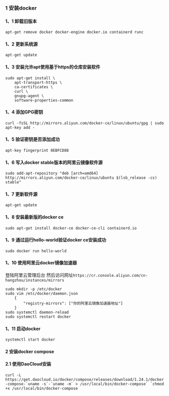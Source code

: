 ### 1 安装docker
#### 1、1 卸载旧版本
```apt-get remove docker docker-engine docker.io containerd runc```
#### 1、2 更新系统源
```apt-get update```
#### 1、3 安装允许apt使用基于https的仓库安装软件
```
sudo apt-get install \
    apt-transport-https \
    ca-certificates \
    curl \
    gnupg-agent \
    software-properties-common
```
#### 1、4 添加GPG密钥
```curl -fsSL http://mirrors.aliyun.com/docker-ce/linux/ubuntu/gpg | sudo apt-key add -```
#### 1、5 验证密钥是否添加成功
```apt-key fingerprint 0EBFCD88```
#### 1、6 写入docker stable版本的阿里云镜像软件源
```
sudo add-apt-repository "deb [arch=amd64] http://mirrors.aliyun.com/docker-ce/linux/ubuntu $(lsb_release -cs) stable"
```
#### 1、7 更新软件源
```apt-get update```
#### 1、8 安装最新版的docker ce
```sudo apt-get install docker-ce docker-ce-cli containerd.io```
#### 1、9 通过运行hello-world验证docker ce安装成功
```sudo docker run hello-world```
#### 1、10 使用阿里云docker镜像加速器
登陆阿里云管理后台
然后访问网址`https://cr.console.aliyun.com/cn-hangzhou/instances/mirrors`
```
sudo mkdir -p /etc/docker
sudo vim /etc/docker/daemon.json 
    {
        "registry-mirrors": ["你的阿里云镜像加速器地址"]
    }
sudo systemctl daemon-reload
sudo systemctl restart docker
```
#### 1、11 启动docker
```systemctl start docker```
#### 2 安装docker compose
#### 2.1 使用DaoCloud安装
```curl -L https://get.daocloud.io/docker/compose/releases/download/1.24.1/docker-compose-`uname -s`-`uname -m` > /usr/local/bin/docker-compose`
`chmod +x /usr/local/bin/docker-compose```